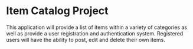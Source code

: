# Item Catalog Project

This application will provide a list of items within a variety of categories as well as provide a user registration and authentication system. Registered users will have the ability to post, edit and delete their own items.

